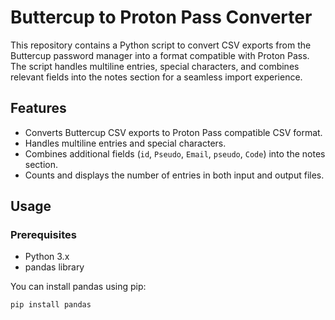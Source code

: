# Buttercup to Proton Pass Converter

This repository contains a Python script to convert CSV exports from the Buttercup password manager into a format compatible with Proton Pass. The script handles multiline entries, special characters, and combines relevant fields into the notes section for a seamless import experience.

## Features

- Converts Buttercup CSV exports to Proton Pass compatible CSV format.
- Handles multiline entries and special characters.
- Combines additional fields (`id`, `Pseudo`, `Email`, `pseudo`, `Code`) into the notes section.
- Counts and displays the number of entries in both input and output files.

## Usage

### Prerequisites

- Python 3.x
- pandas library

You can install pandas using pip:

```sh
pip install pandas
